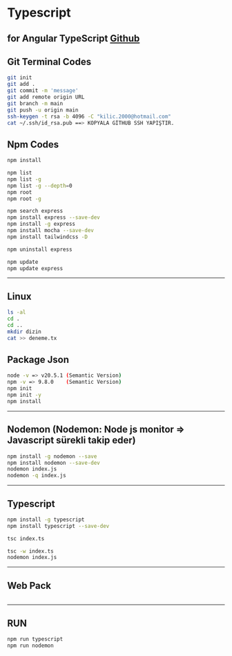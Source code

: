 # Typescript
for Angular TypeScript
[Github](https://github.com/smailkilic/learning-typescript)
---

## Git Terminal Codes
```sh
git init
git add .
git commit -m 'message'
git add remote origin URL
git branch -m main
git push -u origin main
ssh-keygen -t rsa -b 4096 -C "kilic.2000@hotmail.com"
cat ~/.ssh/id_rsa.pub ==> KOPYALA GİTHUB SSH YAPIŞTIR.
```

## Npm Codes
```sh
npm install

npm list
npm list -g
npm list -g --depth=0
npm root
npm root -g

npm search express
npm install express --save-dev
npm install -g express
npm install mocha --save-dev
npm install tailwindcss -D

npm uninstall express

npm update
npm update express
```

---
## Linux
```sh
ls -al
cd .
cd ..
mkdir dizin
cat >> deneme.tx
```

## Package Json
```sh
node -v => v20.5.1 (Semantic Version)
npm -v => 9.8.0    (Semantic Version)
npm init
npm init -y
npm install
```

---
## Nodemon (Nodemon: Node js monitor => Javascript sürekli takip eder)
```sh
npm install -g nodemon --save
npm install nodemon --save-dev
nodemon index.js
nodemon -q index.js
```

---
## Typescript
```sh
npm install -g typescript
npm install typescript --save-dev

tsc index.ts

tsc -w index.ts
nodemon index.js
```

---
## Web Pack
```sh
```

---
## RUN
```sh
npm run typescript
npm run nodemon
```